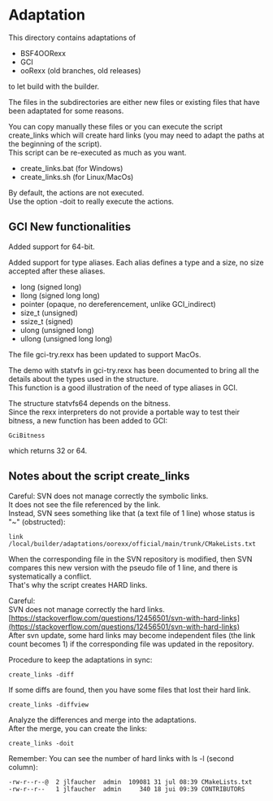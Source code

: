 Adaptation
==========

This directory contains adaptations of

- BSF4OORexx
- GCI
- ooRexx (old branches, old releases)

to let build with the builder.

The files in the subdirectories are either new files or existing files that have
been adaptated for some reasons.

You can copy manually these files or you can execute the script create_links which
will create hard links (you may need to adapt the paths at the beginning of the script).  
This script can be re-executed as much as you want.

- create_links.bat  (for Windows)
- create_links.sh   (for Linux/MacOs)

By default, the actions are not executed.  
Use the option -doit to really execute the actions.

GCI New functionalities
-----------------------

Added support for 64-bit.

Added support for type aliases.
Each alias defines a type and a size, no size accepted after these aliases.

- long (signed long)
- llong (signed long long)
- pointer (opaque, no dereferencement, unlike GCI_indirect)
- size_t (unsigned)
- ssize_t (signed)
- ulong (unsigned long)
- ullong (unsigned long long)

The file gci-try.rexx has been updated to support MacOs.

The demo with statvfs in gci-try.rexx has been documented to bring all the
details about the types used in the structure.  
This function is a good illustration of the need of type aliases in GCI.

The structure statvfs64 depends on the bitness.  
Since the rexx interpreters do not provide a portable way to test their bitness, a new function has been added to GCI:

    GciBitness
    
which returns 32 or 64.

Notes about the script create_links
-----------------------------------

Careful:
SVN does not manage correctly the symbolic links.  
It does not see the file referenced by the link.  
Instead, SVN sees something like that (a text file of 1 line) whose status is "~" (obstructed):  

    link /local/builder/adaptations/oorexx/official/main/trunk/CMakeLists.txt

When the corresponding file in the SVN repository is modified, then SVN compares
this new version with the pseudo file of 1 line, and there is systematically a conflict.  
That's why the script creates HARD links.

Careful:  
SVN does not manage correctly the hard links.  
[https://stackoverflow.com/questions/12456501/svn-with-hard-links](https://stackoverflow.com/questions/12456501/svn-with-hard-links)  
After svn update, some hard links may become independent files (the link count
becomes 1) if the corresponding file was updated in the repository.

Procedure to keep the adaptations in sync:

    create_links -diff

If some diffs are found, then you have some files that lost their hard link.

    create_links -diffview

Analyze the differences and merge into the adaptations.  
After the merge, you can create the links:

    create_links -doit

Remember:
You can see the number of hard links with ls -l (second column):

    -rw-r--r--@  2 jlfaucher  admin  109081 31 jul 08:39 CMakeLists.txt
    -rw-r--r--   1 jlfaucher  admin     340 18 jui 09:39 CONTRIBUTORS
